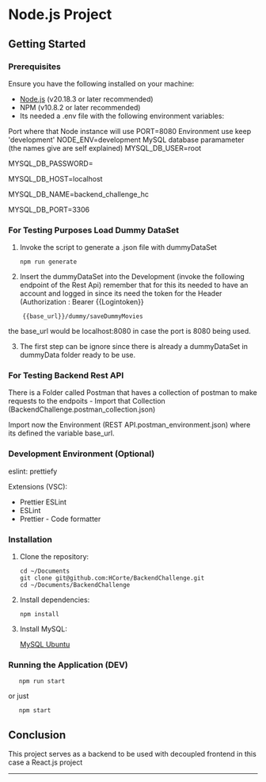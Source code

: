 # Node.js Project

## Getting Started

### Prerequisites

Ensure you have the following installed on your machine:

-   [Node.js](https://nodejs.org/) (v20.18.3 or later recommended)
-   NPM (v10.8.2 or later recommended)
-   Its needed a .env file with the following environment variables:

Port where that Node instance will use
PORT=8080
Environment use keep 'development'
NODE_ENV=development
MySQL database paramameter (the names give are self explained)
MYSQL_DB_USER=root

MYSQL_DB_PASSWORD=

MYSQL_DB_HOST=localhost

MYSQL_DB_NAME=backend_challenge_hc

MYSQL_DB_PORT=3306

### For Testing Purposes Load Dummy DataSet

1. Invoke the script to generate a .json file with dummyDataSet

    ```
    npm run generate
    ```

2. Insert the dummyDataSet into the Development (invoke the following endpoint of the Rest Api) remember that for this its needed to have an account and logged in since its need the token for the Header (Authorization : Bearer {{Logintoken}}

```
	{{base_url}}/dummy/saveDummyMovies
```

the base_url would be localhost:8080 in case the port is 8080 being used.

3. The first step can be ignore since there is already a dummyDataSet in dummyData folder ready to be use.

### For Testing Backend Rest API

There is a Folder called Postman that haves a collection of postman to make requests to the endpoits - Import that Collection (BackendChallenge.postman_collection.json)

Import now the Environment (REST API.postman_environment.json) where its defined the variable base_url.

### Development Environment (Optional)

eslint:
prettiefy

Extensions (VSC):

-   Prettier ESLint
-   ESLint
-   Prettier - Code formatter

### Installation

1. Clone the repository:

    ```
    cd ~/Documents
    git clone git@github.com:HCorte/BackendChallenge.git
    cd ~/Documents/BackendChallenge
    ```

2. Install dependencies:

    ```
    npm install
    ```

3. Install MySQL:

    [MySQL Ubuntu](https://www.digitalocean.com/community/tutorials/how-to-install-mysql-on-ubuntu-20-04)

### Running the Application (DEV)

```
   npm run start
```

or just

```
   npm start
```

## Conclusion

This project serves as a backend to be used with decoupled frontend in this case a React.js project

---
